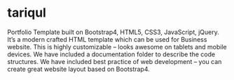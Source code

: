 # tariqul
Portfolio Template built on Bootstrap4, HTML5, CSS3, JavaScript, jQuery. It’s a modern crafted HTML template which can be used for Business website. This is highly customizable – looks awesome on tablets and mobile devices. We have included a documentation folder to describe the code structures. We have included best practice of web development – you can create great website layout based on Bootstrap4.

